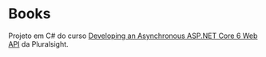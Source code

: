 # Books

Projeto em C# do curso [Developing an Asynchronous ASP.NET Core 6 Web API](https://www.pluralsight.com/courses/asp-dot-net-core-6-web-api-developing-asynchronous) da Pluralsight.
